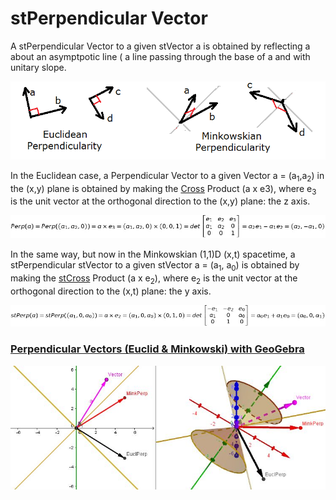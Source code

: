 # stPerpendicular Vector

A stPerpendicular Vector to a given stVector a is obtained by reflecting a about an asymptpotic line ( a line passing through the base of a and with unitary slope.

![stPerpencicular](https://github.com/probaxeoxebra/probaMinkoski/blob/master/Interese/Images/PerpendVectors_Eucl_Mink.png "Euclidean vs. Minkowskian Perpendicularity")

In the Euclidean case, a Perpendicular Vector to a given Vector a = (a<sub>1</sub>,a<sub>2</sub>) in the (x,y) plane is obtained by making the [Cross](https://github.com/probaxeoxebra/probaMinkoski/blob/master/Explicacions/CrossProduct.md) Product (a x e3), where e<sub>3</sub> is the unit vector at the orthogonal direction to the (x,y) plane: the z axis.

![EuclideanPerpendicular](https://github.com/probaxeoxebra/probaMinkoski/blob/master/Interese/Images/PerpendicularVector.jpg "Algebraic formulation for the Perependicular to a given Vector")

In the same way, but now in the Minkowskian (1,1)D (x,t) spacetime, a stPerpendicular stVector to a given stVector a = (a<sub>1</sub>, a<sub>0</sub>) is obtained by making the [stCross](https://github.com/probaxeoxebra/probaMinkoski/blob/master/Explicacions/CrossProduct.md) Product (a x e<sub>2</sub>), where e<sub>2</sub> is the unit vector at the orthogonal direction to the (x,t) plane: the y axis.

![MinkowskianPerpendicular](https://github.com/probaxeoxebra/probaMinkoski/blob/master/Interese/Images/stPerpendicularVector.jpg "Algebraic formulation for the stPerependicular to a given Vector")

### [Perpendicular Vectors (Euclid & Minkowski) with GeoGebra](https://ggbm.at/WJaDPw8D)

![PerpendicularVectors_EuclidMinkowski](https://github.com/probaxeoxebra/probaMinkoski/blob/master/Explicacions/Images/PerpVectEuclMink.JPG "Pink: Original Vector, Black: Euclidean Perpendicular, Red: Minkowskian Perpendicular")

